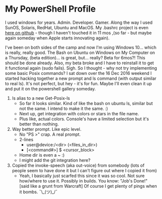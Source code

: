﻿# My PowerShell Profile

I used windows for years. Admin. Developer. Gamer. Along the way I used SunOS, Solaris, RedHat, Ubuntu and MacOS. My .bashrc project is even [here on github](https://github.com/SteveHartzog/config) - though I haven't touched it in 11 mos ,(so far - but maybe again someday when Apple starts innovating again).

I've been on both sides of the camp and now I'm using Windows 10... which is really, really good. The Bash on Ubuntu on Windows on My Computer on a Thursday, (beta edition)... is great, but... really? Beta for 6mos?! This should be done already. Also, my beta broke and I have to reinstall it to get it functional again (sudo fails). Sigh. So I thought - why not try implementing some basic Posix commands? I sat down over the 16 Dec 2016 weekend I started hacking together a new prompt and ls command (with output similar to real ls). It's not perfect, but hey - it's for fun. Maybe I'll even clean it up and put it on the powershell gallery someday.

1. ls alias to a new Get-Posix-ls
   - So far it looks similar. Kind of like the bash on ubuntu ls, similar but not the same. I intend to make it the same. :)
   - Next up, get integration with colors or stars in the file name.
   - Plus like, actual colors. Console's have a limited selection but it's better than nothing.
2. Way better prompt. Like epic level.
   - No "PS >" crap. A real prompt.
   - 2-lines
     - user@device:/\<dir\> (\<files\_in\_dir\>)
     - [\<command#\>] $ <cursor\_block>
   - Home dir is even a ~ :)
   - I might add the git integration here?
3. Copied the invoke-speech (aka out-voice) from somebody (lots of people seem to have done it but I can't figure out where I copied it from)
   - Yeah, I basically just scarfed this since it was so cool. Not sure how/where to use it. Possibly in builds. You know: "Job's Done!" [said like a grunt from Warcraft] Of course I get plenty of pings when it bombs. ¯\\\_(ツ)\_/¯